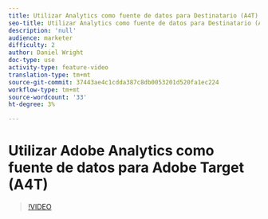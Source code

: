 ```yaml
---
title: Utilizar Analytics como fuente de datos para Destinatario (A4T)
seo-title: Utilizar Analytics como fuente de datos para Destinatario (A4T)
description: 'null'
audience: marketer
difficulty: 2
author: Daniel Wright
doc-type: use
activity-type: feature-video
translation-type: tm+mt
source-git-commit: 37443ae4c1cdda387c8db0053201d520fa1ec224
workflow-type: tm+mt
source-wordcount: '33'
ht-degree: 3%

---
```



# Utilizar Adobe Analytics como fuente de datos para Adobe Target (A4T)

>[!VIDEO](https://video.tv.adobe.com/v/17384/?quality=12)

